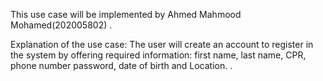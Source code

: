 This use case will be implemented by Ahmed Mahmood Mohamed(202005802) .

Explanation of the use case: The user will create an account to register in the system by offering required information: first name, last name, CPR, phone number password, date of birth and Location.      .
